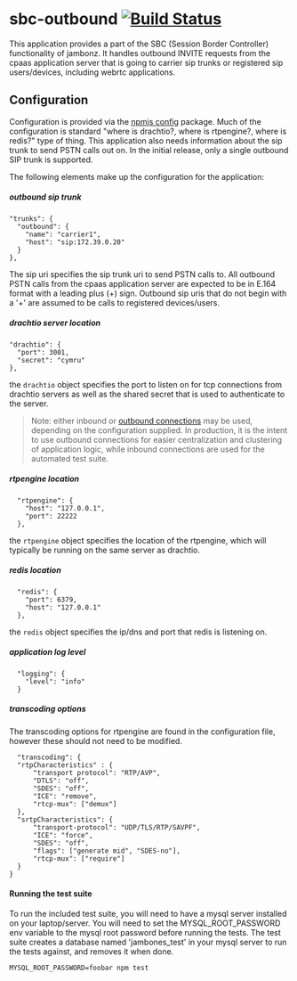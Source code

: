 # sbc-outbound [![Build Status](https://secure.travis-ci.org/jambonz/sbc-outbound.png)](http://travis-ci.org/jambonz/sbc-outbound)

This application provides a part of the SBC (Session Border Controller) functionality of jambonz.  It handles outbound INVITE requests from the cpaas application server that is going to carrier sip trunks or registered sip users/devices, including webrtc applications. 

## Configuration

Configuration is provided via the [npmjs config](https://www.npmjs.com/package/config) package.  Much of the configuration is standard "where is drachtio?, where is rtpengine?, where is redis?" type of thing.  This application also needs information about the sip trunk to send PSTN calls out on.  In the initial release, only a single outbound SIP trunk is supported.

The following elements make up the configuration for the application:
##### outbound sip trunk
```
"trunks": {
  "outbound": {
    "name": "carrier1",
    "host": "sip:172.39.0.20"
  }
},
```
The sip uri specifies the sip trunk uri to send PSTN calls to.  All outbound PSTN calls from the cpaas application server are expected to be in E.164 format with a leading plus (+) sign.  Outbound sip uris that do not begin with a '+' are assumed to be calls to registered devices/users.

##### drachtio server location
```
"drachtio": {
  "port": 3001,
  "secret": "cymru"
},
```
the `drachtio` object specifies the port to listen on for tcp connections from drachtio servers as well as the shared secret that is used to authenticate to the server.

> Note: either inbound or [outbound connections](https://drachtio.org/docs#outbound-connections) may be used, depending on the configuration supplied.  In production, it is the intent to use outbound connections for easier centralization and clustering of application logic, while inbound connections are used for the automated test suite.

##### rtpengine location
```
  "rtpengine": {
    "host": "127.0.0.1",
    "port": 22222
  },
```
the `rtpengine` object specifies the location of the rtpengine, which will typically be running on the same server as drachtio.

##### redis location
```
  "redis": {
    "port": 6379,
    "host": "127.0.0.1"
  },
```
the `redis` object specifies the ip/dns and port that redis is listening on.

##### application log level
```
  "logging": {
    "level": "info"
  }
```
##### transcoding options
The transcoding options for rtpengine are found in the configuration file, however these should not need to be modified.
```
  "transcoding": {
  "rtpCharacteristics" : {
      "transport protocol": "RTP/AVP",
      "DTLS": "off",
      "SDES": "off",
      "ICE": "remove",
      "rtcp-mux": ["demux"]
  },
  "srtpCharacteristics": {
      "transport-protocol": "UDP/TLS/RTP/SAVPF",
      "ICE": "force",
      "SDES": "off",
      "flags": ["generate mid", "SDES-no"],
      "rtcp-mux": ["require"]
  } 
}
```
#### Running the test suite
To run the included test suite, you will need to have a mysql server installed on your laptop/server. You will need to set the MYSQL_ROOT_PASSWORD env variable to the mysql root password before running the tests.  The test suite creates a database named 'jambones_test' in your mysql server to run the tests against, and removes it when done.
```
MYSQL_ROOT_PASSWORD=foobar npm test
```
